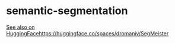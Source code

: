 # semantic-segmentation
[See also on HuggingFace](https://huggingface.co/spaces/dromaniv/SegMeister)https://huggingface.co/spaces/dromaniv/SegMeister
